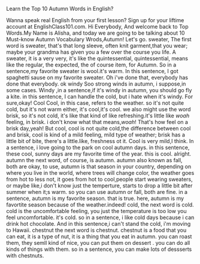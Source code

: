 Learn the Top 10 Autumn Words in English?

Wanna speak real English from your first lesson? Sign up for your liftime account at EnglishClass101.com. Hi Everybody, And welcome back to Top Words.My Name is Alisha, and today we are going to be talking about 10 Must-know Autumn Vocabulary Wrods,Autumn! Let's go. sweater, The first word is sweater, that's that long sleeve, often knit garment,that you wear; maybe your grandma has given you a few over the course you life. A sweater, it is a very very, it's like the quintessential, quintessential, means like the regular, the expected, the of course item, for Autumn. So in a sentence,my favorite sweater is wool.it's warm.  In this sentence, I got spaghetti sause on my favorite sweater. Oh i've done that, everybody has done that everybody. ok windy Soo strong winds in autumn, i suppose,in some cases. Windy ,in a sentence,if it's windy in autumn, you should go fly a kite.  in this sentence, I can handle the cold, but i hate when it's windy. For sure,okay! Cool Cool, in this case, refers to the weather. so it's not quite cold, but it's not warm either, it's cool,it's cool. we also might use the word brisk, so it's not cold, it's like that kind of like refreshing.it's little like *woah* feeling, in brisk.  i don't know what that means,*woah*!  That's how feel on a brisk day,yeah! But cool, cool is not quite cold,the difference between cool and brisk, cool is kind of a mild feeling, mild type of weather; brisk has a little bit of bite, there's a little.like, freshness ot it. Cool is very mild,I think. In a sentence, i love going to the park on cool autumn days. in this sentence, these cool, sunny days are my favorite time of the year. this is cool. alright. autumn the next word, of course, is autumn. autumn also known as fall, both are okay, to use, autumn is that season in your country, depending on where you live in the world, where trees will change color, the weather goes from hot to less not, it goes from hot to cool,people start wearing sweaters, or maybe like,i don't know just the temperture, starts to drop a little bit after summer when it;s warm. so you can use autumn or fall, both are fine. in a sentence, autumn is my favorite season.  that is true.
here, autumn is my favortite season because of the weather.indeed! cold, the next word is cold. cold is the uncomfortable feeling, you just the temperature is too low you feel uncomfortable. it's cold. so in a sentence, i like cold days because i can drink hot chocolate. And in this sentence,i can't stand the cold, i'm moving to Hawaii.  chestnut the next word is chestnut. chestnut is a food that you can eat, it is a type of nut, it is a thing that you eat in autumn. you can roast them, they semll kind of nice, you can put them on dessert .
you can do all kinds of things with them. so in a sentence, you can make lots of dessserts with chestnuts.

































